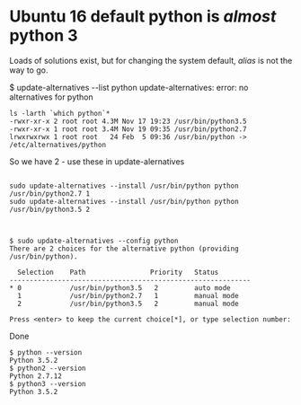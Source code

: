 Ubuntu 16 default python is *almost* python 3
===

Loads of solutions exist, but for changing the system default, _alias_ is not the way to go.


$ update-alternatives --list python
update-alternatives: error: no alternatives for python

```
ls -larth `which python`*
-rwxr-xr-x 2 root root 4.3M Nov 17 19:23 /usr/bin/python3.5
-rwxr-xr-x 1 root root 3.4M Nov 19 09:35 /usr/bin/python2.7
lrwxrwxrwx 1 root root   24 Feb  5 09:36 /usr/bin/python -> /etc/alternatives/python
```

So we have 2 - use these in update-alernatives

```

sudo update-alternatives --install /usr/bin/python python /usr/bin/python2.7 1
sudo update-alternatives --install /usr/bin/python python /usr/bin/python3.5 2



$ sudo update-alternatives --config python
There are 2 choices for the alternative python (providing /usr/bin/python).

  Selection    Path                Priority   Status
------------------------------------------------------------
* 0            /usr/bin/python3.5   2         auto mode
  1            /usr/bin/python2.7   1         manual mode
  2            /usr/bin/python3.5   2         manual mode

Press <enter> to keep the current choice[*], or type selection number:

```
Done

```
$ python --version
Python 3.5.2
$ python2 --version
Python 2.7.12
$ python3 --version
Python 3.5.2
```